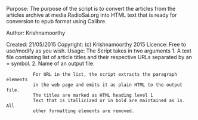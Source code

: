  Purpose:     The purpose of the script is to convert the articles from the
              articles archive at media.RadioSai.org into HTML text that is
              ready for conversion to epub format using Calibre.

 Author:      Krishnamoorthy

 Created:     21/05/2015
 Copyright:   (c) Krishnamoorthy 2015
 Licence:     Free to use/modify as you wish.
 Usage:       The Script takes in two arguments
               1. A text file containing list of article titles and their 
                  respective URLs separated by an = symbol. 
               2. Name of an output file. 

              For URL in the list, the script extracts the paragraph elements 
              in the web page and emits it as plain HTML to the output file. 
              The titles are marked as HTML heading level 1
              Text that is itallicized or in bold are maintained as is. All
              other formatting elements are removed.


